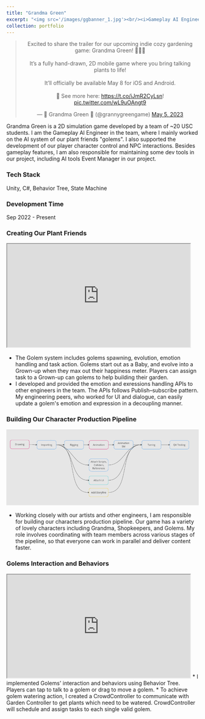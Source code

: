 ```yaml
---
title: "Grandma Green"
excerpt: "<img src='/images/ggbanner_1.jpg'><br/><i>Gameplay AI Engineer / Unity / Coming to Mobile<i>"
collection: portfolio
---
```


<body>
    <center>
    <blockquote class="twitter-tweet"><p lang="en" dir="ltr">Excited to share the trailer for our upcoming indie cozy gardening game: Grandma Green! 👵🏻🌷 <br><br>It’s a fully hand-drawn, 2D mobile game where you bring talking plants to life!<br><br>It’ll officially be available May 8 for iOS and Android. <br><br>🔗 See more here: <a href="https://t.co/iJmR2CyLsn">https://t.co/iJmR2CyLsn</a>! <a href="https://t.co/wL9uOAngt9">pic.twitter.com/wL9uOAngt9</a></p>&mdash; 💚 Grandma Green 💚 (@grannygreengame) <a href="https://twitter.com/grannygreengame/status/1654325023107325953?ref_src=twsrc%5Etfw">May 5, 2023</a></blockquote> <script async src="https://platform.twitter.com/widgets.js" charset="utf-8"></script>
    </center>
</body>

Grandma Green is a 2D simulation game developed by a team of ~20 USC students. I am the Gameplay AI Engineer in the team, where I mainly worked on the AI system of our plant friends "golems". I also supported the development of our player character control and NPC interactions. Besides gameplay features, I am also responsible for maintaining some dev tools in our project, including AI tools Event Manager in our project. 

### Tech Stack
Unity, C#, Behavior Tree, State Machine

### Development Time
Sep 2022 - Present

### Creating Our Plant Friends
<iframe width="480" height="270"
src="https://www.youtube.com/embed/EfACmy3D3ps?&autoplay=1">
</iframe>

* The Golem system includes golems spawning, evolution, emotion handling and task action. Golems start out as a Baby, and evolve into a Grown-up when they max out their happiness meter. Players can assign task to a Grown-up can golems to help building their garden.  
* I developed and provided the emotion and exressions handling APIs to other engineers in the team. The APIs follows Publish–subscribe pattern. My engineering peers, who worked for UI and dialogue, can easily update a golem's emotion and expression in a decoupling manner.

### Building Our Character Production Pipeline
<img src = '/images/CHApipeline.png'><br/>
* Working closely with our artists and other engineers, I am responsible for building our characters production pipeline. Our game has a variety of lovely characters including Grandma, Shopkeepers, and Golems. My role involves coordinating with team members across various stages of the pipeline, so that everyone can work in parallel and deliver content faster.

### Golems Interaction and Behaviors
<iframe width="480" height="270"
src="https://www.youtube.com/embed/wUzI3ZM0hH4">
</iframe>
* I implemented Golems' interaction and behaviors using Behavior Tree. Players can tap to talk to a golem or drag to move a golem. 
* To achieve golem watering action, I created a CrowdController to communicate with Garden Controller to get plants which need to be watered. CrowdController will schedule and assign tasks to each single valid golem. 